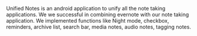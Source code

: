 Unified Notes is an android application to unify all the note taking applications. We we successful in combining evernote with our note taking application. We implemented functions like Night mode, checkbox, reminders, archive list, search bar, media notes, audio notes, tagging notes.
